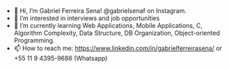 - 👋 Hi, I’m Gabriel Ferreira Sena! @gabrielsenaf on Instagram.
- 👀 I’m interested in interviews and job opportunities
- 🌱 I’m currently learning Web Applications, Mobile Applications, C, Algorithm Complexity, Data Structure, DB Organization, Object-oriented Programming. 
- 📫 How to reach me: https://www.linkedin.com/in/gabrielferreirasena/ or +55 11 9 4395-9686 (Whatsapp)
